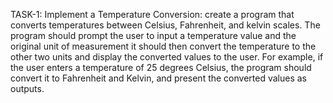 TASK-1: Implement a Temperature Conversion:
create a program that converts temperatures between Celsius, Fahrenheit, and kelvin scales. The program should prompt the user to input a temperature value and the original unit of measurement it should then convert the temperature to the other two units and display the converted values to the user. For example, if the user enters a temperature of 25 degrees Celsius, the program should convert it to Fahrenheit and Kelvin, and present the converted values as outputs.
